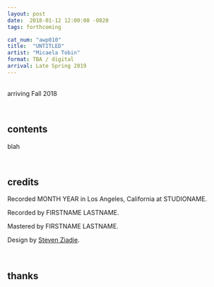 ```yaml
---
layout: post
date:  2018-01-12 12:00:00 -0820
tags: forthcoming

cat_num: "awp010"
title:  "UNTITLED"
artist: "Micaela Tobin"
format: TBA / digital
arrival: Late Spring 2019
---
```


<br/>arriving Fall 2018

<br/>

## contents

blah

<br/>

## credits

Recorded MONTH YEAR in Los Angeles, California at STUDIONAME.

Recorded by FIRSTNAME LASTNAME.

Mastered by FIRSTNAME LASTNAME.

Design by [Steven Ziadie](http://s-ziadie.com/).

<br/>

## thanks
